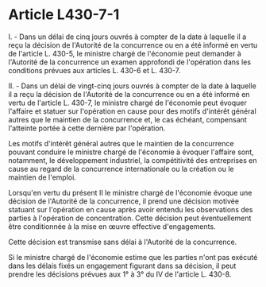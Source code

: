 # Article L430-7-1

I. - Dans un délai de cinq jours ouvrés à compter de la date à laquelle il a reçu la décision de l'Autorité de la concurrence ou en a été informé en vertu de l'article L. 430-5, le ministre chargé de l'économie peut demander à l'Autorité de la concurrence un examen approfondi de l'opération dans les conditions prévues aux articles L. 430-6 et L. 430-7.

II. - Dans un délai de vingt-cinq jours ouvrés à compter de la date à laquelle il a reçu la décision de l'Autorité de la concurrence ou en a été informé en vertu de l'article L. 430-7, le ministre chargé de l'économie peut évoquer l'affaire et statuer sur l'opération en cause pour des motifs d'intérêt général autres que le maintien de la concurrence et, le cas échéant, compensant l'atteinte portée à cette dernière par l'opération.

Les motifs d'intérêt général autres que le maintien de la concurrence pouvant conduire le ministre chargé de l'économie à évoquer l'affaire sont, notamment, le développement industriel, la compétitivité des entreprises en cause au regard de la concurrence internationale ou la création ou le maintien de l'emploi.

Lorsqu'en vertu du présent II le ministre chargé de l'économie évoque une décision de l'Autorité de la concurrence, il prend une décision motivée statuant sur l'opération en cause après avoir entendu les observations des parties à l'opération de concentration. Cette décision peut éventuellement être conditionnée à la mise en œuvre effective d'engagements.

Cette décision est transmise sans délai à l'Autorité de la concurrence.

Si le ministre chargé de l'économie estime que les parties n'ont pas exécuté dans les délais fixés un engagement figurant dans sa décision, il peut prendre les décisions prévues aux 1° à 3° du IV de l'article L. 430-8.
